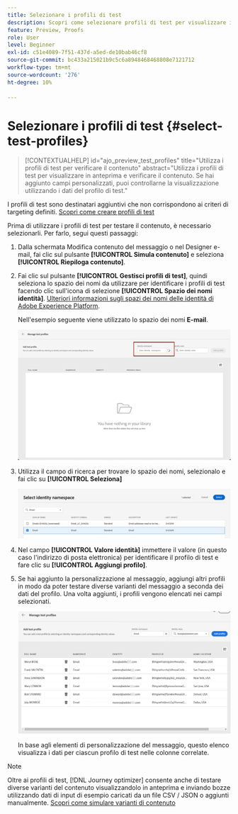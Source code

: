 ```yaml
---
title: Selezionare i profili di test
description: Scopri come selezionare profili di test per visualizzare in anteprima e testare i contenuti.
feature: Preview, Proofs
role: User
level: Beginner
exl-id: c51e4089-7f51-437d-a5ed-de10bab46cf8
source-git-commit: bc433a215021b9c5c6a8948468468808e7121712
workflow-type: tm+mt
source-wordcount: '276'
ht-degree: 10%

---
```


# Selezionare i profili di test {#select-test-profiles}

>[!CONTEXTUALHELP]
>id="ajo_preview_test_profiles"
>title="Utilizza i profili di test per verificare il contenuto"
>abstract="Utilizza i profili di test per visualizzare in anteprima e verificare il contenuto. Se hai aggiunto campi personalizzati, puoi controllarne la visualizzazione utilizzando i dati del profilo di test."

I profili di test sono destinatari aggiuntivi che non corrispondono ai criteri di targeting definiti. [Scopri come creare profili di test](../audience/creating-test-profiles.md)

Prima di utilizzare i profili di test per testare il contenuto, è necessario selezionarli. Per farlo, segui questi passaggi:

1. Dalla schermata Modifica contenuto del messaggio o nel Designer e-mail, fai clic sul pulsante **[!UICONTROL Simula contenuto]** e seleziona **[!UICONTROL Riepiloga contenuto]**.

1. Fai clic sul pulsante **[!UICONTROL Gestisci profili di test]**, quindi seleziona lo spazio dei nomi da utilizzare per identificare i profili di test facendo clic sull&#39;icona di selezione **[!UICONTROL Spazio dei nomi identità]**. [Ulteriori informazioni sugli spazi dei nomi delle identità di Adobe Experience Platform](../audience/get-started-identity.md).

   Nell&#39;esempio seguente viene utilizzato lo spazio dei nomi **E-mail**.

   ![](../email/assets/previewselect-namespace.png)

1. Utilizza il campo di ricerca per trovare lo spazio dei nomi, selezionalo e fai clic su **[!UICONTROL Seleziona]**

   ![](../email/assets/preview-email-namespace.png)

1. Nel campo **[!UICONTROL Valore identità]** immettere il valore (in questo caso l&#39;indirizzo di posta elettronica) per identificare il profilo di test e fare clic su **[!UICONTROL Aggiungi profilo]**.

   <!--![](assets/preview-identity-value.png)-->

1. Se hai aggiunto la personalizzazione al messaggio, aggiungi altri profili in modo da poter testare diverse varianti del messaggio a seconda dei dati del profilo. Una volta aggiunti, i profili vengono elencati nei campi selezionati.

   ![](../email/assets/preview-profile-list.png)

   In base agli elementi di personalizzazione del messaggio, questo elenco visualizza i dati per ciascun profilo di test nelle colonne correlate.

>[!NOTE]
>
>Oltre ai profili di test, [!DNL Journey optimizer] consente anche di testare diverse varianti del contenuto visualizzandolo in anteprima e inviando bozze utilizzando dati di input di esempio caricati da un file CSV / JSON o aggiunti manualmente. [Scopri come simulare varianti di contenuto](../test-approve/simulate-sample-input.md)
